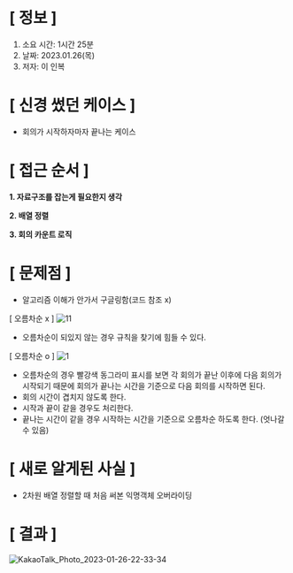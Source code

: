 # **[ 정보 ]**
1. 소요 시간: 1시간 25분
2. 날짜: 2023.01.26(목)
3. 저자: 이 인복

# **[ 신경 썼던 케이스 ]**
- 회의가 시작하자마자 끝나는 케이스

# **[ 접근 순서 ]**
**1. 자료구조를 잡는게 필요한지 생각**

**2. 배열 정렬**

**3. 회의 카운트 로직**

# **[ 문제점 ]**
- 알고리즘 이해가 안가서 구글링함(코드 참조 x)

[ 오름차순 x ]
![11](https://user-images.githubusercontent.com/59809278/214848554-e7410d72-b36b-488d-8784-6fa9d39148d4.png)
- 오름차순이 되있지 않는 경우 규칙을 찾기에 힘들 수 있다.

[ 오름차순 o ]
![1](https://user-images.githubusercontent.com/59809278/214848488-eae6b234-5c51-451f-bb50-a4c64c68a17e.png)
- 오름차순의 경우 빨강색 동그라미 표시를 보면 각 회의가 끝난 이후에 다음 회의가 시작되기 때문에 회의가 끝나는 시간을 기준으로 다음 회의를 시작하면 된다.
- 회의 시간이 겹치지 않도록 한다.
- 시작과 끝이 같을 경우도 처리한다.
- 끝나는 시간이 같을 경우 시작하는 시간을 기준으로 오름차순 하도록 한다. (엇나갈 수 있음)

# **[ 새로 알게된 사실 ]**
- 2차원 배열 정렬할 때 처음 써본 익명객체 오버라이딩 

# **[ 결과 ]**
![KakaoTalk_Photo_2023-01-26-22-33-34](https://user-images.githubusercontent.com/59809278/214848463-3dd45a83-4fc3-4607-9983-9c3e9dcced76.png)




         
